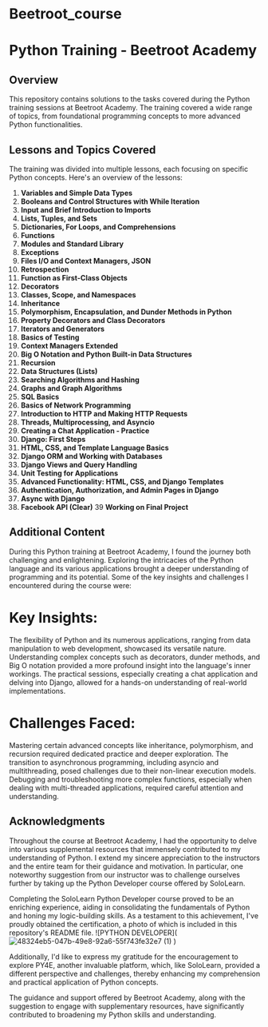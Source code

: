 # Beetroot_course
# Python Training - Beetroot Academy

## Overview
This repository contains solutions to the tasks covered during the Python training sessions at Beetroot Academy. The training covered a wide range of topics, 
from foundational programming concepts to more advanced Python functionalities.

## Lessons and Topics Covered
The training was divided into multiple lessons, each focusing on specific Python concepts. Here's an overview of the lessons:

1. **Variables and Simple Data Types**
2. **Booleans and Control Structures with While Iteration**
3. **Input and Brief Introduction to Imports**
4. **Lists, Tuples, and Sets**
5. **Dictionaries, For Loops, and Comprehensions**
6. **Functions**
7. **Modules and Standard Library**
8. **Exceptions**
9. **Files I/O and Context Managers, JSON**
10. **Retrospection**
11. **Function as First-Class Objects**
12. **Decorators**
13. **Classes, Scope, and Namespaces**
14. **Inheritance**
15. **Polymorphism, Encapsulation, and Dunder Methods in Python**
16. **Property Decorators and Class Decorators**
17. **Iterators and Generators**
18. **Basics of Testing**
19. **Context Managers Extended**
20. **Big O Notation and Python Built-in Data Structures**
21. **Recursion**
22. **Data Structures (Lists)**
23. **Searching Algorithms and Hashing**
24. **Graphs and Graph Algorithms**
25. **SQL Basics**
26. **Basics of Network Programming**
27. **Introduction to HTTP and Making HTTP Requests**
28. **Threads, Multiprocessing, and Asyncio**
29. **Creating a Chat Application - Practice**
30. **Django: First Steps**
31. **HTML, CSS, and Template Language Basics**
32. **Django ORM and Working with Databases**
33. **Django Views and Query Handling**
34. **Unit Testing for Applications**
35. **Advanced Functionality: HTML, CSS, and Django Templates**
36. **Authentication, Authorization, and Admin Pages in Django**
37. **Async with Django**
38. **Facebook API (Clear)**
39 **Working on Final Project**

## Additional Content
During this Python training at Beetroot Academy, I found the journey both challenging and enlightening. Exploring the intricacies of the Python language and its various applications brought a deeper understanding of programming and its potential. Some of the key insights and challenges I encountered during the course were:

# Key Insights:
The flexibility of Python and its numerous applications, ranging from data manipulation to web development, showcased its versatile nature.
Understanding complex concepts such as decorators, dunder methods, and Big O notation provided a more profound insight into the language's inner workings.
The practical sessions, especially creating a chat application and delving into Django, allowed for a hands-on understanding of real-world implementations.
# Challenges Faced:
Mastering certain advanced concepts like inheritance, polymorphism, and recursion required dedicated practice and deeper exploration.
The transition to asynchronous programming, including asyncio and multithreading, posed challenges due to their non-linear execution models.
Debugging and troubleshooting more complex functions, especially when dealing with multi-threaded applications, required careful attention and understanding.

## Acknowledgments
Throughout the course at Beetroot Academy, I had the opportunity to delve into various supplemental resources that immensely contributed to my understanding of Python. 
I extend my sincere appreciation to the instructors and the entire team for their guidance and motivation. In particular, one noteworthy suggestion from our instructor 
was to challenge ourselves further by taking up the Python Developer course offered by SoloLearn.

Completing the SoloLearn Python Developer course proved to be an enriching experience, aiding in consolidating the fundamentals of Python and honing my logic-building 
skills. As a testament to this achievement, I've proudly obtained the certification, a photo of which is included in this repository's README file.
![PYTHON DEVELOPER](![48324eb5-047b-49e8-92a6-55f743fe32e7 (1)](https://github.com/Fortesacena/Beetroot_course/assets/121317246/952a8d47-9400-4b6e-b5ca-9f66d7aa38e4)
)

Additionally, I'd like to express my gratitude for the encouragement to explore PY4E, another invaluable platform, which, like SoloLearn, provided a different 
perspective and challenges, thereby enhancing my comprehension and practical application of Python concepts.

The guidance and support offered by Beetroot Academy, along with the suggestion to engage with supplementary resources, have significantly contributed to broadening 
my Python skills and understanding.

